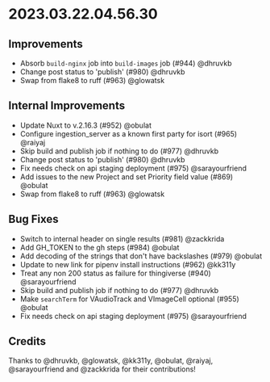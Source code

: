 # 2023.03.22.04.56.30

## Improvements

- Absorb `build-nginx` job into `build-images` job (#944) @dhruvkb
- Change post status to 'publish' (#980) @dhruvkb
- Swap from flake8 to ruff (#963) @glowatsk

## Internal Improvements

- Update Nuxt to v.2.16.3 (#952) @obulat
- Configure ingestion_server as a known first party for isort (#965) @raiyaj
- Skip build and publish job if nothing to do (#977) @dhruvkb
- Change post status to 'publish' (#980) @dhruvkb
- Fix needs check on api staging deployment (#975) @sarayourfriend
- Add issues to the new Project and set Priority field value (#869) @obulat
- Swap from flake8 to ruff (#963) @glowatsk

## Bug Fixes

- Switch to internal header on single results (#981) @zackkrida
- Add GH_TOKEN to the gh steps (#984) @obulat
- Add decoding of the strings that don't have backslashes (#979) @obulat
- Update to new link for pipenv install instructions (#962) @kk311y
- Treat any non 200 status as failure for thingiverse (#940) @sarayourfriend
- Skip build and publish job if nothing to do (#977) @dhruvkb
- Make `searchTerm` for VAudioTrack and VImageCell optional (#955) @obulat
- Fix needs check on api staging deployment (#975) @sarayourfriend

## Credits

Thanks to @dhruvkb, @glowatsk, @kk311y, @obulat, @raiyaj, @sarayourfriend and
@zackkrida for their contributions!
